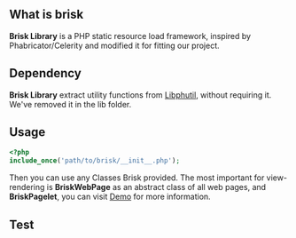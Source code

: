 ## What is brisk
**Brisk Library** is a PHP static resource load framework, inspired by Phabricator/Celerity and 
modified it for fitting our project. 

## Dependency

**Brisk Library** extract utility functions from [Libphutil](https://github.com/phacility/libphutil/), 
without requiring it. We've removed it in the lib folder.

## Usage

``` php
<?php
include_once('path/to/brisk/__init__.php');
```

Then you can use any Classes Brisk provided. The most important for view-rendering is 
**BriskWebPage** as an abstract class of all web pages, and **BriskPagelet**, you can visit 
[Demo](https://github.com/Saber-Team/demo-todomvc-react-soi) for more information.

## Test

